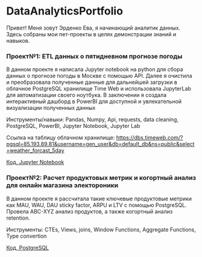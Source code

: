 # DataAnalyticsPortfolio
Привет! Меня зовут Эрденко Ева, я начинающий аналитик данных. Здесь собраны мои пет-проекты в целях демонстрации знаний и навыков.

### Проект№1: ETL данных о пятидневном прогнозе погоды
В данном проекте я написала Jupyter notebook на python для сбора данных о прогнозе погоды в Москве с помощью API. Далее я очистила и преобразовала полученные данные для дальнейшей загрузки в облачное PostgreSQL хранилище Time Web и использовала JupyterLab для автоматизации своего ноутбука. В заключении я создала интерактивный дашборд в PowerBI для доступной и увлекательной визуализации полученных данных 

Инструменты/навыки: Pandas, Numpy, Api, requests, data cleaning, PostgreSQL, PowerBI, Jupyter Notebook, Jupyter Lab

Ссылка на таблицу облачном хранилище: https://dbs.timeweb.com/?pgsql=85.193.89.81&username=gen_user&db=default_db&ns=public&select=weather_forcast_5day

[Код, Jupyter Notebook](WeatherData.ipynb)

### Проект№2: Расчет продуктовых метрик и когортный анализ для онлайн магазина электороники
В данном проекте я рассчитала такие ключевые продуктовые метрики как MAU, WAU, DAU sticky factor, ARPU и LTV с помощью PostgreSQL. Провела ABC-XYZ анализ продуктов, а также когортный анализ retention.

Инструменты: CTEs, Views, joins, Window Functions, Aggregate Functions, Type convertion

[Код, PostgreSQL](SQLSessionsAnalysisProject.sql)


